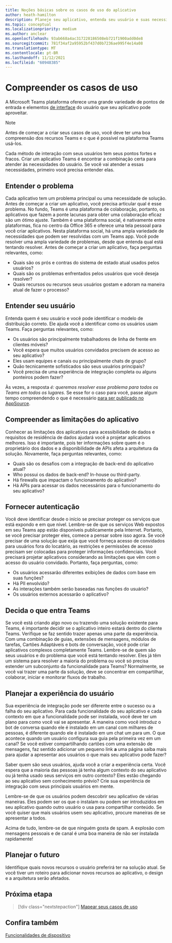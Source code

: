 ```yaml
---
title: Noções básicas sobre os casos de uso do aplicativo
author: heath-hamilton
description: Planeje seu aplicativo, entenda seu usuário e suas necessidade, entenda os problemas do usuário que seu aplicativo resolveria, planeje a autenticação do usuário e sua experiência de integração
ms.topic: conceptual
ms.localizationpriority: medium
ms.author: anclear
ms.openlocfilehash: 93ab668a4ac317228186508eb721f1900add0de8
ms.sourcegitcommit: 781f34af2a95952bf437d0b7236ae995f4e14a08
ms.translationtype: MT
ms.contentlocale: pt-BR
ms.lasthandoff: 11/12/2021
ms.locfileid: "60948385"
---
```

# <a name="understand-your-use-cases"></a>Compreender os casos de uso

A Microsoft Teams plataforma oferece uma grande variedade de pontos de entrada e elementos [de interface](../../concepts/extensibility-points.md) do usuário que seu aplicativo pode aproveitar.
> [!NOTE]
> Antes de começar a criar seus casos de uso, você deve ter uma boa compreensão dos recursos Teams e o que é possível na plataforma Teams usá-los.

Cada método de interação com seus usuários tem seus pontos fortes e fracos. Criar um aplicativo Teams é encontrar a combinação certa para atender às necessidades do usuário. Se você vai atender a essas necessidades, primeiro você precisa entender elas.

## <a name="understand-the-problem"></a>Entender o problema

Cada aplicativo tem um problema principal ou uma necessidade de solução. Antes de começar a criar um aplicativo, você precisa articular qual é esse problema. No fundo, Teams é uma plataforma de colaboração, portanto, os aplicativos que fazem a ponte lacunas para obter uma colaboração eficaz são um ótimo ajuste. Também é uma plataforma social, é nativamente entre plataformas, fica no centro da Office 365 e oferece uma tela pessoal para você criar aplicativos. Nesta plataforma social, há uma ampla variedade de necessidades que podem ser resolvidas com um Teams app. Você pode resolver uma ampla variedade de problemas, desde que entenda qual está tentando resolver. Antes de começar a criar um aplicativo, faça perguntas relevantes, como:

* Quais são os prós e contras do sistema de estado atual usados pelos usuários?
* Quais são os problemas enfrentados pelos usuários que você deseja resolver?
* Quais recursos ou recursos seus usuários gostam e adoram na maneira atual de fazer o processo?

## <a name="understand-your-user"></a>Entender seu usuário

Entenda quem é seu usuário e você pode identificar o modelo de distribuição correto. Ele ajuda você a identificar como os usuários usam Teams. Faça perguntas relevantes, como:

* Os usuários são principalmente trabalhadores de linha de frente em clientes móveis?
* Você espera que muitos usuários convidados precisem de acesso ao seu aplicativo?
* Eles usam equipes e canais ou principalmente chats de grupo?
* Quão tecnicamente sofisticados são seus usuários principais?
* Você precisa de uma experiência de integração completa ou alguns ponteiros podem fazer?

Às vezes, a resposta *é: queremos resolver esse problema para todos os Teams em todos os lugares.* Se esse for o caso para você, passe algum tempo compreendendo o que é necessário [para ser publicado no AppSource](~/concepts/deploy-and-publish/appsource/prepare/submission-checklist.md).

## <a name="understand-the-limitations-of-the-app"></a>Compreender as limitações do aplicativo

Conhecer as limitações dos aplicativos para acessibilidade de dados e requisitos de residência de dados ajudará você a projetar aplicativos melhores. Isso é importante, pois ter informações sobre quem é o proprietário dos dados e a disponibilidade de APIs afeta a arquitetura da solução. Novamente, faça perguntas relevantes, como:

* Quais são os desafios com a integração de back-end do aplicativo atual?
* Who possui os dados de back-end? In-house ou third-party.
* Há firewalls que impactam o funcionamento do aplicativo?
* Há APIs para acessar os dados necessários para o funcionamento do seu aplicativo? 

## <a name="provide-authentication"></a>Fornecer autenticação

Você deve identificar desde o início se precisar proteger os serviços que está expondo e em que nível. Lembre-se de que os serviços Web expostos em seu Teams app estão disponíveis publicamente pela Internet. Portanto, se você precisar proteger eles, comece a pensar sobre isso agora. Se você precisar de uma solução que exija que você forneça acesso de convidados para usuários fora do locatário, as restrições e permissões de acesso precisam ser colocadas para proteger informações confidenciais. Você precisará projetar aplicativos considerando as limitações que vêm com o acesso do usuário convidado. Portanto, faça perguntas, como: 

* Os usuários acessarão diferentes exibições de dados com base em suas funções?
* Há PII envolvido?
* As interações também serão baseadas nas funções do usuário?
* Os usuários externos acessarão o aplicativo?

## <a name="decide-what-goes-in-teams"></a>Decida o que entra Teams

Se você está criando algo novo ou trazendo uma solução existente para Teams, é importante decidir se o aplicativo inteiro estará dentro do cliente Teams. Verifique se faz sentido trazer apenas uma parte da experiência. Com uma combinação de guias, extensões de mensagens, módulos de tarefas, Cartões Adaptáveis e bots de conversação, você pode criar aplicativos complexos completamente Teams.
Lembre-se de quem são seus usuários e do problema que você está tentando resolver. Eles já têm um sistema para resolver a maioria do problema ou você só precisa estender um subconjunto da funcionalidade para Teams? Normalmente, se você vai trazer uma parte da solução, deve se concentrar em compartilhar, colaborar, iniciar e monitorar fluxos de trabalho.

## <a name="plan-the-onboarding-experience"></a>Planejar a experiência do usuário

Sua experiência de integração pode ser diferente entre o sucesso ou a falha do seu aplicativo. Para cada funcionalidade do seu aplicativo e cada contexto em que a funcionalidade pode ser instalada, você deve ter um plano para como você vai se apresentar. A maneira como você introduz o bot de conversa quando ele é instalado em um canal com milhares de pessoas, é diferente quando ele é instalado em um chat um para um. O que acontece quando um usuário configura sua guia pela primeira vez em um canal? Se você estiver compartilhando cartões com uma extensão de mensagens, faz sentido adicionar um pequeno link **a** uma página saiba mais para ajudar a apresentar aos usuários o que mais seu aplicativo pode fazer?

Saber quem são seus usuários, ajuda você a criar a experiência certa. Você espera que a maioria das pessoas já tenha algum contexto do seu aplicativo ou já tenha usado seus serviços em outro contexto? Eles estão chegando ao seu aplicativo sem conhecimento prévio? Crie sua experiência de integração com seus principais usuários em mente.

Lembre-se de que os usuários podem descobrir seu aplicativo de várias maneiras. Eles podem ser os que o instalam ou podem ser introduzidos em seu aplicativo quando outro usuário o usa para compartilhar conteúdo. Se você quiser que mais usuários usem seu aplicativo, procure maneiras de se apresentar a todos.

Acima de tudo, lembre-se de que ninguém gosta de spam. A explosão com mensagens pessoais e de canal é uma boa maneira de não ser instalada rapidamente!

## <a name="plan-for-the-future"></a>Planejar o futuro

Identifique quais novos recursos o usuário preferirá ter na solução atual. Se você tiver um roteiro para adicionar novos recursos ao aplicativo, o design e a arquitetura serão afetados.

## <a name="next-step"></a>Próxima etapa

> [!div class="nextstepaction"]
> [Mapear seus casos de uso](../../concepts/design/map-use-cases.md)

## <a name="see-also"></a>Confira também

[Funcionalidades de dispositivo](~/concepts/device-capabilities/device-capabilities-overview.md)
